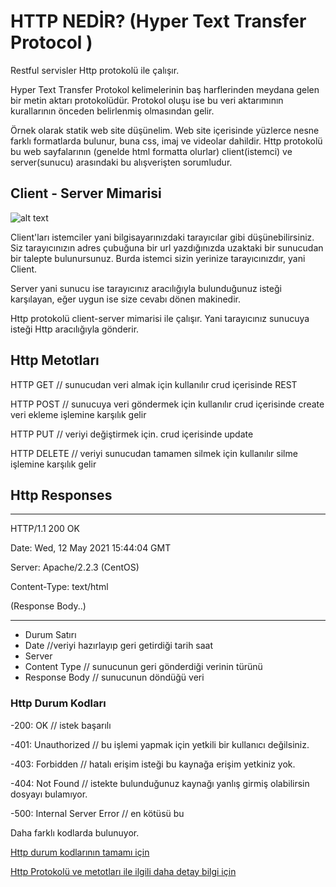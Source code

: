 # HTTP NEDİR? (Hyper Text Transfer Protocol )
Restful servisler Http protokolü ile çalışır. 

Hyper Text Transfer Protokol kelimelerinin baş harflerinden meydana gelen bir metin aktarı protokolüdür. Protokol oluşu ise bu veri aktarımının kurallarının önceden belirlenmiş olmasından gelir.

Örnek olarak statik web site düşünelim. Web site içerisinde yüzlerce nesne farklı formatlarda bulunur, buna css, imaj ve videolar dahildir. Http protokolü bu web sayfalarının (genelde html formatta olurlar) client(istemci) ve server(sunucu) arasındaki bu alışverişten sorumludur.
## Client - Server Mimarisi

![alt text](http://url/to/img.png)

Client'ları istemciler yani bilgisayarınızdaki tarayıcılar gibi düşünebilirsiniz. Siz tarayıcınızın adres çubuğuna bir url yazdığınızda uzaktaki bir sunucudan bir talepte bulunursunuz. Burda istemci sizin yerinize tarayıcınızdır, yani Client.

Server yani sunucu ise tarayıcınız aracılığıyla bulunduğunuz isteği karşılayan, eğer uygun ise size cevabı dönen makinedir.

Http protokolü client-server mimarisi ile çalışır. Yani tarayıcınız sunucuya isteği Http aracılığıyla gönderir.

## Http Metotları

HTTP GET // sunucudan veri almak için kullanılır crud içerisinde REST 

HTTP POST // sunucuya veri göndermek için kullanılır crud içerisinde create veri ekleme işlemine karşılık gelir

HTTP PUT // veriyi değiştirmek için. crud içerisinde update

HTTP DELETE // veriyi sunucudan tamamen silmek için kullanılır silme işlemine karşılık gelir

## Http Responses 

---

HTTP/1.1 200 OK

Date: Wed, 12 May 2021 15:44:04 GMT

Server: Apache/2.2.3 (CentOS)

Content-Type: text/html

(Response Body..)

---

- Durum Satırı
- Date //veriyi hazırlayıp geri getirdiği tarih saat
- Server 
- Content Type // sunucunun geri gönderdiği verinin türünü
- Response Body // sunucunun döndüğü veri

### Http Durum Kodları

-200: OK // istek başarılı 

-401: Unauthorized // bu işlemi yapmak için yetkili bir kullanıcı değilsiniz.

-403: Forbidden // hatalı erişim isteği bu kaynağa erişim yetkiniz yok.

-404: Not Found // istekte bulunduğunuz kaynağı yanlış girmiş olabilirsin dosyayı bulamıyor.

-500: Internal Server Error // en kötüsü bu 

Daha farklı kodlarda bulunuyor.

[Http durum kodlarının tamamı için](https://developer.mozilla.org/en-US/docs/Web/HTTP/Status)

[Http Protokolü ve metotları ile ilgili daha detay bilgi için](https://developer.mozilla.org/en-US/docs/Web/HTTP)

